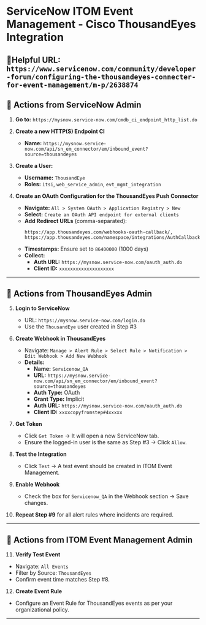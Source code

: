 # ServiceNow ITOM Event Management - Cisco ThousandEyes Integration

**🔗Helpful URL:**   `https://www.servicenow.com/community/developer-forum/configuring-the-thousandeyes-connecter-for-event-management/m-p/2638874`
---

## 🔧 Actions from ServiceNow Admin

1. **Go to:** `https://mysnow.service-now.com/cmdb_ci_endpoint_http_list.do`

2. **Create a new HTTP(S) Endpoint CI**  
   - **Name:**  `https://mysnow.service-now.com/api/sn_em_connector/em/inbound_event?source=thousandeyes`

3. **Create a User:**  
   - **Username:** `ThousandEye`  
   - **Roles:** `itsi`, `web_service_admin`, `evt_mgmt_integration`

4. **Create an OAuth Configuration for the ThousandEyes Push Connector**  
   - **Navigate:** `All > System OAuth > Application Registry > New`  
   - **Select:** `Create an OAuth API endpoint for external clients`  
   - **Add Redirect URLs** (comma-separated):
     ```
     https://app.thousandeyes.com/webhooks-oauth-callback/,
     https://app.thousandeyes.com/namespace/integrations/AuthCallbackPage.html
     ```
   - **Timestamps:** Ensure set to `86400000` (1000 days)
   - **Collect:**
     - **Auth URL:** `https://mysnow.service-now.com/oauth_auth.do`
     - **Client ID:** `xxxxxxxxxxxxxxxxxxxx`
---

## 🔧 Actions from ThousandEyes Admin

5. **Login to ServiceNow**  
   - URL: `https://mysnow.service-now.com/login.do`  
   - Use the `ThousandEye` user created in Step #3

6. **Create Webhook in ThousandEyes**  
   - Navigate: `Manage > Alert Rule > Select Rule > Notification > Edit Webhook > Add New Webhook`
   - **Details:**
     - **Name:** `Servicenow_QA`
     - **URL:** `https://mysnow.service-now.com/api/sn_em_connector/em/inbound_event?source=thousandeyes`
     - **Auth Type:** OAuth
     - **Grant Type:** Implicit
     - **Auth URL:** `https://mysnow.service-now.com/oauth_auth.do`
     - **Client ID:** `xxxxcopyfromstep#4xxxxx`

7. **Get Token**  
   - Click `Get Token` → It will open a new ServiceNow tab.  
   - Ensure the logged-in user is the same as Step #3 → Click `Allow`.

8. **Test the Integration**  
   - Click `Test` → A test event should be created in ITOM Event Management.

9. **Enable Webhook**  
   - Check the box for `Servicenow_QA` in the Webhook section → Save changes.

10. **Repeat Step #9** for all alert rules where incidents are required.
---

## 🔧 Actions from ITOM Event Management Admin

11. **Verify Test Event**
   - Navigate: `All Events`
   - Filter by Source: `ThousandEyes`
   - Confirm event time matches Step #8.

12. **Create Event Rule**
   - Configure an Event Rule for ThousandEyes events as per your organizational policy.
---
